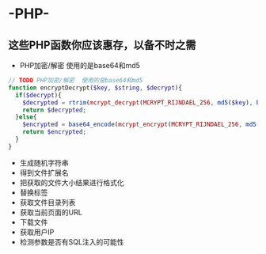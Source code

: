 # -PHP-
## 这些PHP函数你应该惠存，以备不时之需

* PHP加密/解密  使用的是base64和md5

```php
// TODO PHP加密/解密  使用的是base64和md5
function encryptDecrypt($key, $string, $decrypt){ 
  if($decrypt){ 
    $decrypted = rtrim(mcrypt_decrypt(MCRYPT_RIJNDAEL_256, md5($key), base64_decode($string), MCRYPT_MODE_CBC, md5(md5($key))), "12"); 
    return $decrypted; 
  }else{ 
    $encrypted = base64_encode(mcrypt_encrypt(MCRYPT_RIJNDAEL_256, md5($key), $string, MCRYPT_MODE_CBC, md5(md5($key)))); 
    return $encrypted; 
  } 
}
```

* 生成随机字符串
* 得到文件扩展名
* 把获取的文件大小结果进行格式化
* 替换标签
* 获取文件目录列表
* 获取当前页面的URL
* 下载文件
* 获取用户IP
* 检测参数是否有SQL注入的可能性
